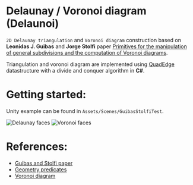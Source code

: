 # Delaunay / Voronoi diagram (Delaunoi)

`2D Delaunay triangulation` and `Voronoi diagram` construction based on **Leonidas J. Guibas** and **Jorge Stolfi** paper
[Primitives for the manipulation of general subdivisions and the computation of Voronoi diagrams](https://dl.acm.org/citation.cfm?doid=282918.282923).

Triangulation and voronoi diagram are implemented using [QuadEdge](https://en.wikipedia.org/wiki/Quad-edge)
datastructure with a divide and conquer algorithm in **C#**.

# Getting started:

Unity example can be found in `Assets/Scenes/GuibasStolfiTest`.


![Delaunay faces](Doc/Delaunay_unfilled.PNG)
![Voronoi faces](Doc/Voronoi.PNG)


# References:

  - [Guibas and Stolfi paper](https://dl.acm.org/citation.cfm?doid=282918.282923)
  - [Geometry predicates](https://www.ics.uci.edu/~eppstein/junkyard/)
  - [Voronoi diagram](https://en.wikipedia.org/wiki/Voronoi_diagram)
